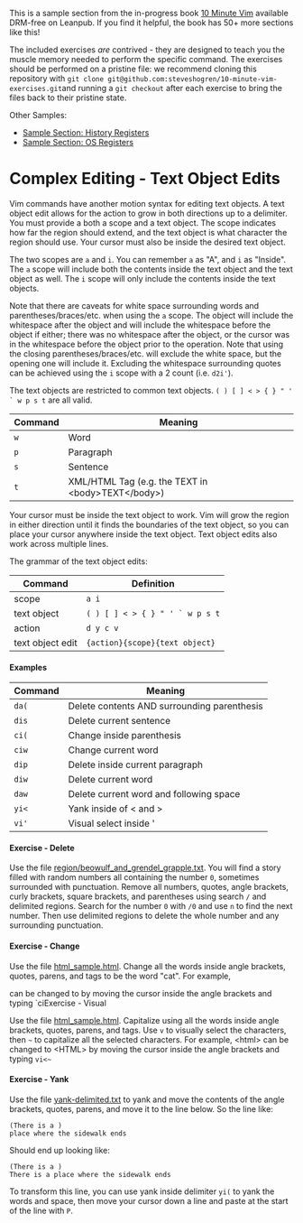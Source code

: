 This is a sample section from the in-progress book
[10 Minute Vim](https://leanpub.com/deliberatevim/) available DRM-free on
Leanpub. If you find it helpful, the book has 50+ more sections like this!

The included exercises _are_ contrived - they are designed to teach you the
muscle memory needed to perform the specific command. The exercises should be
performed on a pristine file: we recommend cloning this repository with `git
clone git@github.com:steveshogren/10-minute-vim-exercises.git`and running a `git
checkout` after each exercise to bring the files back to their pristine state.

Other Samples:
* [Sample Section: History Registers](book\_sample\_history\_registers.md)
* [Sample Section: OS Registers](book\_sample\_os\_registers.md)

# Complex Editing - Text Object Edits

Vim commands have another motion syntax for editing text objects. A text object
edit allows for the action to grow in both directions up to a delimiter. You
must provide a both a scope and a text object. The scope indicates how far the
region should extend, and the text object is what character the region should
use. Your cursor must also be inside the desired text object.

The two scopes are `a` and `i`. You can remember `a` as "A", and `i` as
"Inside". The `a` scope will include both the contents inside the text object
and the text object as well. The `i` scope will only include the contents inside
the text objects.

Note that there are caveats for white space surrounding words and
parentheses/braces/etc. when using the `a` scope. The object will include the
whitespace after the object and will include the whitespace before the object
if either; there was no whitespace after the object, or the cursor was in the
whitespace before the object prior to the operation. Note that using the closing
parentheses/braces/etc. will exclude the white space, but the opening one will
include it. Excluding the whitespace surrounding quotes can be achieved using
the `i` scope with a 2 count (i.e. `d2i'`).

The text objects are restricted to common text objects. `` ( ) [ ] < > { } " ' ` w p s t `` are all valid.

| Command | Meaning                                                       |
|---------|---------------------------------------------------------------|
| `w`     | Word                                                          |
| `p`     | Paragraph                                                     |
| `s`     | Sentence                                                      |
| `t`     | XML/HTML Tag (e.g. the TEXT in &lt;body&gt;TEXT&lt;/body&gt;) |

Your cursor must be inside the text object to work. Vim will grow the region in
either direction until it finds the boundaries of the text object, so you can
place your cursor anywhere inside the text object. Text object edits also work
across multiple lines.

The grammar of the text object edits:

| Command          | Definition                          |
|------------------|-------------------------------------|
| scope            | `a i`                              |
| text object      | `` ( ) [ ] < > { } " ' ` w p s t `` |
| action           | `d y c v`                           |
| text object edit | `{action}{scope}{text object}`      |

#### Examples

| Command | Meaning                                     |
|---------|---------------------------------------------|
| `da(`   | Delete contents AND surrounding parenthesis |
| `dis`   | Delete current sentence                     |
| `ci(`   | Change inside parenthesis                   |
| `ciw`   | Change current word                         |
| `dip`   | Delete inside current paragraph             |
| `diw`   | Delete current word                         |
| `daw`   | Delete current word and following space     |
| `yi<`   | Yank inside of &lt; and &gt;                |
| `vi'`   | Visual select inside '                      |

#### Exercise - Delete

Use the file
[region/beowulf\_and\_grendel\_grapple.txt](region/beowulf\_and\_grendel\_grapple.txt).
You will find a story filled with random numbers all containing the number `0`,
sometimes surrounded with punctuation. Remove all numbers, quotes, angle
brackets, curly brackets, square brackets, and parentheses using search `/` and
delimited regions. Search for the number `0` with `/0` and use `n` to find the
next number. Then use delimited regions to delete the whole number and any
surrounding punctuation.

#### Exercise - Change

Use the file [html\_sample.html](html\_sample.html). Change all the words inside
angle brackets, quotes, parens, and tags to be the word "cat". For example,
<html> can be changed to <cat> by moving the cursor inside the angle brackets
and typing `ci<cat`

#### Exercise - Visual

Use the file [html\_sample.html](html\_sample.html). Capitalize using all the
words inside angle brackets, quotes, parens, and tags. Use `v` to visually
select the characters, then `~` to capitalize all the selected characters. For
example, &lt;html&gt; can be changed to &lt;HTML&gt; by moving the cursor inside
the angle brackets and typing `vi<~`

#### Exercise - Yank

Use the file [yank-delimited.txt](yank-delimited.txt) to yank and move the
contents of the angle brackets, quotes, parens, and move it to the line below.
So the line like:

    (There is a )
    place where the sidewalk ends

Should end up looking like:

    (There is a )
    There is a place where the sidewalk ends

To transform this line, you can use yank inside delimiter `yi(` to yank the
words and space, then move your cursor down a line and paste at the start of the
line with `P`.
